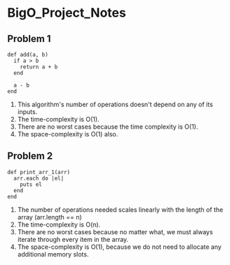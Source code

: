 # BigO_Project_Notes

## Problem 1
```(ruby)
def add(a, b)
  if a > b
    return a + b
  end

  a - b
end
```
1. This algorithm's number of operations doesn't depend on any of its inputs.
2. The time-complexity is O(1).
3. There are no worst cases because the time complexity is O(1).
4. The space-complexity is O(1) also.

## Problem 2
```(ruby)
def print_arr_1(arr)
  arr.each do |el|
    puts el
  end
end
```
1. The number of operations needed scales linearly with the length of the array (arr.length == n)
2. The time-complexity is O(n).
3. There are no worst cases because no matter what, we must always iterate through every item in the array.
4. The space-complexity is O(1), because we do not need to allocate any additional memory slots.
